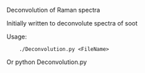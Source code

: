 Deconvolution of Raman spectra

Initially written to deconvolute spectra of soot

Usage:

        ./Deconvolution.py <FileName>

Or
	python Deconvolution.py <FileName>

